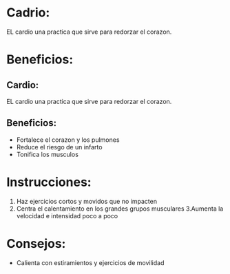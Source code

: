 
# Cadrio:

EL cardio una practica que sirve para redorzar el corazon.

# Beneficios:
## Cardio:

EL cardio una practica que sirve para redorzar el corazon.

## Beneficios:


- Fortalece el corazon y los pulmones
- Reduce el riesgo de un infarto
- Tonifica los musculos


# Instrucciones:

1. Haz ejercicios cortos y movidos que no impacten
2. Centra el calentamiento en los grandes grupos musculares
3.Aumenta la velocidad e intensidad poco a poco

# Consejos:

- Calienta con estiramientos y ejercicios de movilidad
